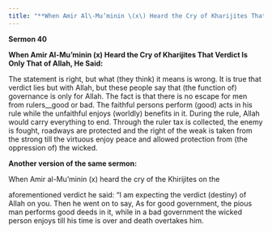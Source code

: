 ```yaml
---
title: "**When Amir Al\-Mu’minin \(x\) Heard the Cry of Kharijites That Verdict Is Only That of Allah, He Said:**" 
---
```

**Sermon 40**

**When Amir Al\-Mu’minin \(x\) Heard the Cry of Kharijites That Verdict Is Only That of Allah, He Said:**

The statement is right, but what \(they think\) it means is wrong\. It is true that verdict lies but with Allah, but these people say that \(the function of\) governance is only for Allah\. The fact is that there is no escape for men from rulers\_\_good or bad\. The faithful persons perform \(good\) acts in his rule while the unfaithful enjoys \(worldly\) benefits in it\. During the rule, Allah would carry everything to end\. Through the ruler tax is collected, the enemy is fought, roadways are protected and the right of the weak is taken from the strong till the virtuous enjoy peace and allowed protection from \(the oppression of\) the wicked\.

**Another version of the same sermon:**

When Amir al\-Mu’minin \(x\) heard the cry of the Khirijites on the

aforementioned verdict he said: “I am expecting the verdict \(destiny\) of Allah on you\. Then he went on to say, As for good government, the pious man performs good deeds in it, while in a bad government the wicked person enjoys till his time is over and death overtakes him\.

